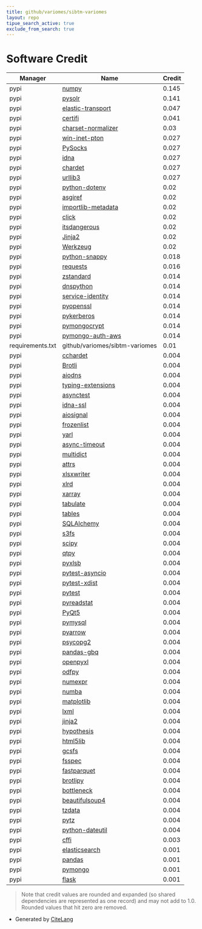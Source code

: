 ```yaml
---
title: github/variomes/sibtm-variomes
layout: repo
tipue_search_active: true
exclude_from_search: true
---
```

# Software Credit

|Manager|Name|Credit|
|-------|----|------|
|pypi|[numpy](https://www.numpy.org)|0.145|
|pypi|[pysolr](https://github.com/django-haystack/pysolr/)|0.141|
|pypi|[elastic-transport](https://github.com/elastic/elastic-transport-python)|0.047|
|pypi|[certifi](https://pypi.org/project/certifi)|0.041|
|pypi|[charset-normalizer](https://pypi.org/project/charset-normalizer)|0.03|
|pypi|[win-inet-pton](https://pypi.org/project/win-inet-pton)|0.027|
|pypi|[PySocks](https://pypi.org/project/PySocks)|0.027|
|pypi|[idna](https://pypi.org/project/idna)|0.027|
|pypi|[chardet](https://pypi.org/project/chardet)|0.027|
|pypi|[urllib3](https://pypi.org/project/urllib3)|0.027|
|pypi|[python-dotenv](https://pypi.org/project/python-dotenv)|0.02|
|pypi|[asgiref](https://pypi.org/project/asgiref)|0.02|
|pypi|[importlib-metadata](https://pypi.org/project/importlib-metadata)|0.02|
|pypi|[click](https://pypi.org/project/click)|0.02|
|pypi|[itsdangerous](https://pypi.org/project/itsdangerous)|0.02|
|pypi|[Jinja2](https://pypi.org/project/Jinja2)|0.02|
|pypi|[Werkzeug](https://pypi.org/project/Werkzeug)|0.02|
|pypi|[python-snappy](https://pypi.org/project/python-snappy)|0.018|
|pypi|[requests](https://requests.readthedocs.io)|0.016|
|pypi|[zstandard](https://github.com/indygreg/python-zstandard)|0.014|
|pypi|[dnspython](https://pypi.org/project/dnspython)|0.014|
|pypi|[service-identity](https://pypi.org/project/service-identity)|0.014|
|pypi|[pyopenssl](https://pypi.org/project/pyopenssl)|0.014|
|pypi|[pykerberos](https://pypi.org/project/pykerberos)|0.014|
|pypi|[pymongocrypt](https://pypi.org/project/pymongocrypt)|0.014|
|pypi|[pymongo-auth-aws](https://pypi.org/project/pymongo-auth-aws)|0.014|
|requirements.txt|github/variomes/sibtm-variomes|0.01|
|pypi|[cchardet](https://pypi.org/project/cchardet)|0.004|
|pypi|[Brotli](https://pypi.org/project/Brotli)|0.004|
|pypi|[aiodns](https://pypi.org/project/aiodns)|0.004|
|pypi|[typing-extensions](https://pypi.org/project/typing-extensions)|0.004|
|pypi|[asynctest](https://pypi.org/project/asynctest)|0.004|
|pypi|[idna-ssl](https://pypi.org/project/idna-ssl)|0.004|
|pypi|[aiosignal](https://pypi.org/project/aiosignal)|0.004|
|pypi|[frozenlist](https://pypi.org/project/frozenlist)|0.004|
|pypi|[yarl](https://pypi.org/project/yarl)|0.004|
|pypi|[async-timeout](https://pypi.org/project/async-timeout)|0.004|
|pypi|[multidict](https://pypi.org/project/multidict)|0.004|
|pypi|[attrs](https://pypi.org/project/attrs)|0.004|
|pypi|[xlsxwriter](https://github.com/jmcnamara/XlsxWriter)|0.004|
|pypi|[xlrd](http://www.python-excel.org/)|0.004|
|pypi|[xarray](https://pypi.org/project/xarray)|0.004|
|pypi|[tabulate](https://pypi.org/project/tabulate)|0.004|
|pypi|[tables](https://pypi.org/project/tables)|0.004|
|pypi|[SQLAlchemy](https://pypi.org/project/SQLAlchemy)|0.004|
|pypi|[s3fs](https://pypi.org/project/s3fs)|0.004|
|pypi|[scipy](https://pypi.org/project/scipy)|0.004|
|pypi|[qtpy](https://pypi.org/project/qtpy)|0.004|
|pypi|[pyxlsb](https://pypi.org/project/pyxlsb)|0.004|
|pypi|[pytest-asyncio](https://pypi.org/project/pytest-asyncio)|0.004|
|pypi|[pytest-xdist](https://pypi.org/project/pytest-xdist)|0.004|
|pypi|[pytest](https://pypi.org/project/pytest)|0.004|
|pypi|[pyreadstat](https://pypi.org/project/pyreadstat)|0.004|
|pypi|[PyQt5](https://pypi.org/project/PyQt5)|0.004|
|pypi|[pymysql](https://pypi.org/project/pymysql)|0.004|
|pypi|[pyarrow](https://pypi.org/project/pyarrow)|0.004|
|pypi|[psycopg2](https://pypi.org/project/psycopg2)|0.004|
|pypi|[pandas-gbq](https://pypi.org/project/pandas-gbq)|0.004|
|pypi|[openpyxl](https://pypi.org/project/openpyxl)|0.004|
|pypi|[odfpy](https://pypi.org/project/odfpy)|0.004|
|pypi|[numexpr](https://pypi.org/project/numexpr)|0.004|
|pypi|[numba](https://pypi.org/project/numba)|0.004|
|pypi|[matplotlib](https://pypi.org/project/matplotlib)|0.004|
|pypi|[lxml](https://pypi.org/project/lxml)|0.004|
|pypi|[jinja2](https://pypi.org/project/jinja2)|0.004|
|pypi|[hypothesis](https://pypi.org/project/hypothesis)|0.004|
|pypi|[html5lib](https://pypi.org/project/html5lib)|0.004|
|pypi|[gcsfs](https://pypi.org/project/gcsfs)|0.004|
|pypi|[fsspec](https://pypi.org/project/fsspec)|0.004|
|pypi|[fastparquet](https://pypi.org/project/fastparquet)|0.004|
|pypi|[brotlipy](https://pypi.org/project/brotlipy)|0.004|
|pypi|[bottleneck](https://pypi.org/project/bottleneck)|0.004|
|pypi|[beautifulsoup4](https://pypi.org/project/beautifulsoup4)|0.004|
|pypi|[tzdata](https://pypi.org/project/tzdata)|0.004|
|pypi|[pytz](https://pypi.org/project/pytz)|0.004|
|pypi|[python-dateutil](https://pypi.org/project/python-dateutil)|0.004|
|pypi|[cffi](https://pypi.org/project/cffi)|0.003|
|pypi|[elasticsearch](https://github.com/elastic/elasticsearch-py)|0.001|
|pypi|[pandas](https://pandas.pydata.org)|0.001|
|pypi|[pymongo](http://github.com/mongodb/mongo-python-driver)|0.001|
|pypi|[flask](https://palletsprojects.com/p/flask)|0.001|


> Note that credit values are rounded and expanded (so shared dependencies are represented as one record) and may not add to 1.0. Rounded values that hit zero are removed.


- Generated by [CiteLang](https://github.com/vsoch/citelang)
